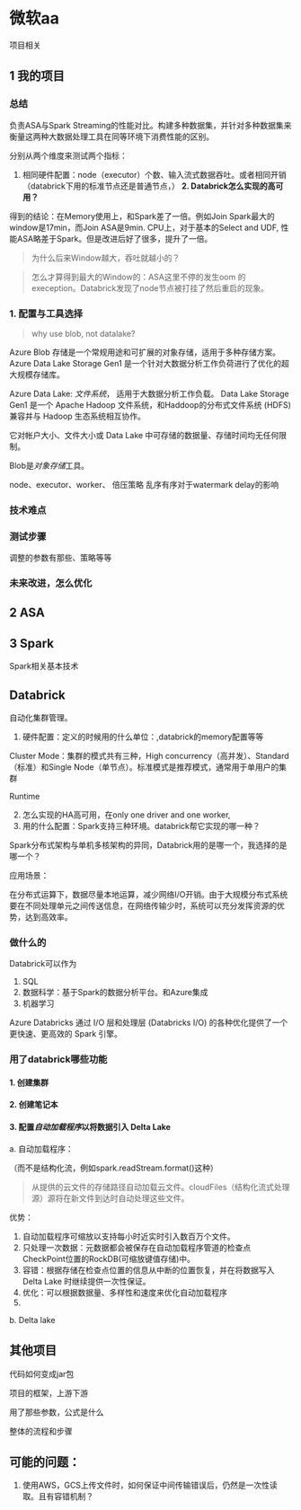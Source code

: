 # 微软aa
项目相关

## 1 我的项目

### 总结

负责ASA与Spark Streaming的性能对比。构建多种数据集，并针对多种数据集来衡量这两种大数据处理工具在同等环境下消费性能的区别。

分别从两个维度来测试两个指标：

1. 相同硬件配置：node（executor）个数、输入流式数据吞吐。或者相同开销（databrick下用的标准节点还是普通节点，）
**2. Databrick怎么实现的高可用？**

得到的结论：在Memory使用上，和Spark差了一倍。例如Join Spark最大的window是17min，而Join ASA是9min.
CPU上，对于基本的Select and UDF, 性能ASA略差于Spark。但是改进后好了很多，提升了一倍。


> 为什么后来Window越大，吞吐就越小的？

> 怎么才算得到最大的Window的：ASA这里不停的发生oom 的exeception。Databrick发现了node节点被打挂了然后重启的现象。


### 1. 配置与工具选择


> why use blob, not datalake?

Azure Blob 存储是一个常规用途和可扩展的对象存储，适用于多种存储方案。 Azure Data Lake Storage Gen1 是一个针对大数据分析工作负荷进行了优化的超大规模存储库。

Azure Data Lake:
*文件系统*， 适用于大数据分析工作负载。
Data Lake Storage Gen1 是一个 Apache Hadoop 文件系统，和Haddoop的分布式文件系统 (HDFS) 兼容并与 Hadoop 生态系统相互协作。

它对帐户大小、文件大小或 Data Lake 中可存储的数据量、存储时间均无任何限制。 

Blob是*对象存储*工具。



node、executor、worker、
倍压策略
乱序有序对于watermark delay的影响

### 技术难点

### 测试步骤

调整的参数有那些、策略等等

### 未来改进，怎么优化


## 2 ASA



## 3 Spark

Spark相关基本技术





## Databrick

自动化集群管理。

1. 硬件配置：定义的时候用的什么单位：,databrick的memory配置等等

Cluster Mode：集群的模式共有三种，High concurrency（高并发）、Standard（标准）和Single Node（单节点）。标准模式是推荐模式，通常用于单用户的集群

Runtime

2. 怎么实现的HA高可用，在only one driver and one worker,
3. 用的什么配置：Spark支持三种环境。databrick帮它实现的哪一种？

Spark分布式架构与单机多核架构的异同，Databrick用的是哪一个，我选择的是哪一个？

应用场景：

在分布式运算下，数据尽量本地运算，减少网络I/O开销。由于大规模分布式系统要在不同处理单元之间传送信息，在网络传输少时，系统可以充分发挥资源的优势，达到高效率。

### 做什么的
Databrick可以作为
1. SQL
2. 数据科学：基于Spark的数据分析平台。和Azure集成
3. 机器学习

Azure Databricks 通过 I/O 层和处理层 (Databricks I/O) 的各种优化提供了一个更快速、更高效的 Spark 引擎。

### 用了databrick哪些功能

#### 1. 创建集群
#### 2. 创建笔记本
#### 3. 配置*自动加载程序*以将数据引入 Delta Lake

a. 自动加载程序：

（而不是结构化流，例如spark.readStream.format()这种）
> 从提供的云文件的存储路径自动加载云文件。cloudFiles（结构化流式处理源）源将在新文件到达时自动处理这些文件。

优势：

1. 自动加载程序可缩放以支持每小时近实时引入数百万个文件。
2. 只处理一次数据：元数据都会被保存在自动加载程序管道的检查点CheckPoint位置的RockDB(可缩放键值存储)中。
3. 容错：根据存储在检查点位置的信息从中断的位置恢复，并在将数据写入 Delta Lake 时继续提供一次性保证。
4. 优化：可以根据数据量、多样性和速度来优化自动加载程序
5. 

b. Delta lake
## 其他项目

代码如何变成jar包

项目的框架，上游下游

用了那些参数，公式是什么

整体的流程和步骤

## 可能的问题：

1. 使用AWS，GCS上传文件时，如何保证中间传输错误后，仍然是一次性读取。且有容错机制？
